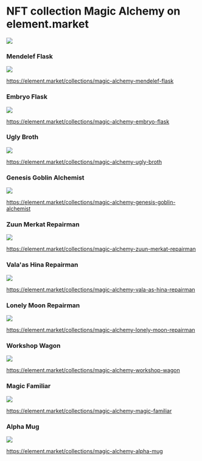 # NFT collection Magic Alchemy on element.market

![](images/nftcollection.2x.png)

### Mendelef Flask

![](images/flusk1.2x.jpg)

https://element.market/collections/magic-alchemy-mendelef-flask


### Embryo Flask

![](images/embrio.2x.jpg)

https://element.market/collections/magic-alchemy-embryo-flask

### Ugly Broth

![](images/ugly.2x.jpg)

https://element.market/collections/magic-alchemy-ugly-broth

### Genesis Goblin Alchemist


![](images/1alchemist.2x.jpg)

https://element.market/collections/magic-alchemy-genesis-goblin-alchemist

### Zuun Merkat Repairman

![](images/1zuun.2x.png)

https://element.market/collections/magic-alchemy-zuun-merkat-repairman

### Vala'as Hina Repairman

![](images/1vala.2x.png)

https://element.market/collections/magic-alchemy-vala-as-hina-repairman

### Lonely Moon Repairman

![](images/1moon.2x.jpg)

https://element.market/collections/magic-alchemy-lonely-moon-repairman

### Workshop Wagon

![](images/1wagon.2x.jpg)

https://element.market/collections/magic-alchemy-workshop-wagon

### Magic Familiar

![](images/1pet.2x.jpg)

https://element.market/collections/magic-alchemy-magic-familiar

### Alpha Mug

![](images/1mug.2x.jpg)

https://element.market/collections/magic-alchemy-alpha-mug
